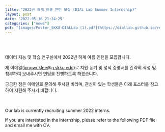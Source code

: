 ```yaml
---
title: "2022년 하계 여름 인턴 모집 (DIAL Lab Summer Internship)"
layout: post
date: '2022-05-16 21:34:25'
categories: ["news"]
pdf: "[images/Poster_SKKU-DIALLab (1).pdf](https://diallab.github.io/research/)"
---
```


<!-- Post name should be this form: today-title.md
        For example, 2019-07-13-news2.md -->

<!-- Fill the contents where --Fill-- exists -->
<!-- If you don't want to fill the --Fill--(not necessary) part, then remove them all.
        For example, pdf: -->
<!-- The example is in '_posts/2019-07-13-news1.md'>

<!-- For 'title' front matter, follow this format: This is Title Format -->
<!-- For 'description' front matter, follow this format: It is description. -->
<!-- For 'date' front matter, follow this format: 2019-01-01 -->
<!-- For 'tags' front matter, write down the tag in abbreviation
        For example, write down CV instead of Computer Science.
        'tags' can be more than one. Follow the format: ["CV", "ML"] -->
<!-- For 'author' fron matter, write down your name in this format: Gildong Hong -->
<!-- For 'pdf' and 'ppt' front matter, if you have the attachment files, write down the url -->

<!-- Write the contents whatever you want Below is just an example -->
<!-- You also can use the image in your news article -->

<br/><br/>

데이터 지능 및 학습 연구실에서 2022년 하계 여름 인턴을 모집합니다.

제 이메일(jongwuklee@g.skku.edu)로 지원 동기 및 성적 증명서를 간략히 작성 및 첨부하여 보내주시면 면담을 진행하도록 하겠습니다.

궁금한 점은 이메일로 문의해 주시길 바라며, 관심이 있는 학생들은 아래 포스터를 참고하여 지원해 주시기 바랍니다.    

<br/><br/>
Our lab is currently recruiting summer 2022 interns.

If you are interested in the internship, please refer to the following PDF file and email me with CV.    
<br/><br/>

